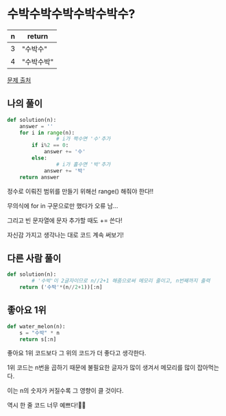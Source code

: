 # 수박수박수박수박수박수?

| n | return |
| --- | --- |
| 3 | "수박수" |
| 4 | "수박수박" |

[문제 출처](https://school.programmers.co.kr/learn/courses/30/lessons/12922)

## 나의 풀이
```python
def solution(n):
    answer = ''
    for i in range(n):
				# i가 짝수면 '수'추가
        if i%2 == 0:
            answer += '수'
        else:
				# i가 홀수면 '박'추가
            answer += '박'
    return answer
```
정수로 이뤄진 범위를 만들기 위해선 range() 해줘야 한다!!

무의식에 for in 구문으로만 했다가 오류 남...

그리고 빈 문자열에 문자 추가할 때도 += 쓴다!

자신감 가지고 생각나는 대로 코드 계속 써보기!

## 다른 사람 풀이
```python
def solution(n):
		# '수박'이 2글자이므로 n//2+1 해줌으로써 메모리 줄이고, n번째까지 출력
    return ('수박'*(n//2+1))[:n]
```

## 좋아요 1위
```python
def water_melon(n):
    s = "수박" * n
    return s[:n]
```

좋아요 1위 코드보다 그 위의 코드가 더 좋다고 생각한다.

1위 코드는 n번을 곱하기 때문에 불필요한 글자가 많이 생겨서 메모리를 많이 잡아먹는다.

이는 n의 숫자가 커질수록 그 영향이 클 것이다.

역시 한 줄 코드 너무 예쁘다!👏👏